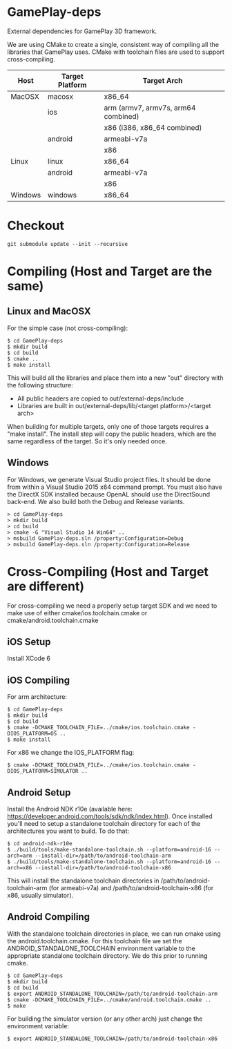 GamePlay-deps
=============

External dependencies for GamePlay 3D framework.

We are using CMake to create a single, consistent way of compiling all the
libraries that GamePlay uses.  CMake with toolchain files are used to support
cross-compiling.

| Host     | Target Platform             | Target Arch                            
|----------|-----------------------------|----------------------------------------
| MacOSX   | macosx                      | x86_64                                 
|          | ios                         | arm (armv7, armv7s, arm64 combined) 
|          |                             | x86 (i386, x86_64 combined)
|          | android                     | armeabi-v7a
|          |                             | x86
| Linux    | linux                       | x86_64
|          | android                     | armeabi-v7a
|          |                             | x86
| Windows  | windows                     | x86_64

# Checkout

```
git submodule update --init --recursive
```

# Compiling (Host and Target are the same)

## Linux and MacOSX

For the simple case (not cross-compiling):

```
$ cd GamePlay-deps
$ mkdir build
$ cd build
$ cmake ..
$ make install
```

This will build all the libraries and place them into a new "out" directory
with the following structure:

* All public headers are copied to out/external-deps/include
* Libraries are built in out/external-deps/lib/\<target platform\>/\<target arch\>

When building for multiple targets, only one of those targets requires a "make
install".  The install step will copy the public headers, which are the same
regardless of the target.  So it's only needed once.

## Windows

For Windows, we generate Visual Studio project files.  It should be done from
within a Visual Studio 2015 x64 command prompt.  You must also have the DirectX SDK
installed because OpenAL should use the DirectSound back-end.  We also build
both the Debug and Release variants. 

```
> cd GamePlay-deps
> mkdir build
> cd build
> cmake -G "Visual Studio 14 Win64" ..
> msbuild GamePlay-deps.sln /property:Configuration=Debug
> msbuild GamePlay-deps.sln /property:Configuration=Release
```

# Cross-Compiling (Host and Target are different)

For cross-compiling we need a properly setup target SDK and we need to make use
of either cmake/ios.toolchain.cmake or cmake/android.toolchain.cmake

## iOS Setup

Install XCode 6

## iOS Compiling

For arm architecture:

```
$ cd GamePlay-deps
$ mkdir build
$ cd build
$ cmake -DCMAKE_TOOLCHAIN_FILE=../cmake/ios.toolchain.cmake -DIOS_PLATFORM=OS ..
$ make install
```

For x86 we change the IOS_PLATFORM flag:

` $ cmake -DCMAKE_TOOLCHAIN_FILE=../cmake/ios.toolchain.cmake -DIOS_PLATFORM=SIMULATOR .. `

## Android Setup

Install the Android NDK r10e (available here:
https://developer.android.com/tools/sdk/ndk/index.html).  Once installed you'll
need to setup a standalone toolchain directory for each of the architectures
you want to build.  To do that:

```
$ cd android-ndk-r10e
$ ./build/tools/make-standalone-toolchain.sh --platform=android-16 --arch=arm --install-dir=/path/to/android-toolchain-arm
$ ./build/tools/make-standalone-toolchain.sh --platform=android-16 --arch=x86 --install-dir=/path/to/android-toolchain-x86
```

This will install the standalone toolchain directories in 
/path/to/android-toolchain-arm (for armeabi-v7a) and /path/to/android-toolchain-x86 (for x86, usually simulator).

## Android Compiling

With the standalone toolchain directories in place, we can run cmake using the
android.toolchain.cmake.  For this toolchain file we set the
ANDROID_STANDALONE_TOOLCHAIN environment variable to the appropriate standalone
toolchain directory.  We do this prior to running cmake.

```
$ cd GamePlay-deps
$ mkdir build
$ cd build
$ export ANDROID_STANDALONE_TOOLCHAIN=/path/to/android-toolchain-arm
$ cmake -DCMAKE_TOOLCHAIN_FILE=../cmake/android.toolchain.cmake ..
$ make
```

For building the simulator version (or any other arch) just change the
environment variable:

` $ export ANDROID_STANDALONE_TOOLCHAIN=/path/to/android-toolchain-x86 `

